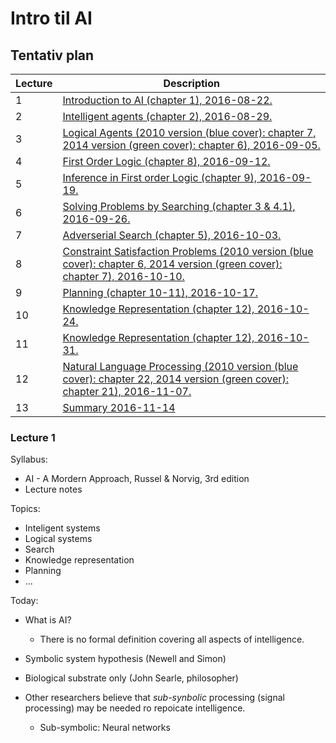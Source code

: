 # Intro til AI

## Tentativ plan
| Lecture | Description
| --- | ----
| 1 | [Introduction to AI (chapter 1), 2016-08-22.](#lecture-1)
| 2 | [Intelligent agents (chapter 2), 2016-08-29.](#lecture-2)
| 3 | [Logical Agents (2010 version (blue cover): chapter 7, 2014 version (green cover): chapter 6), 2016-09-05.](#lecture-3)
| 4 | [First Order Logic (chapter 8), 2016-09-12.](#lecture-4)
| 5 | [Inference in First order Logic (chapter 9), 2016-09-19.](#lecture-5)
| 6 | [Solving Problems by Searching (chapter 3 & 4.1), 2016-09-26.](#lecture-6)
| 7 | [Adverserial Search (chapter 5), 2016-10-03.](#lecture-7)
| 8 | [Constraint Satisfaction Problems (2010 version (blue cover): chapter 6, 2014 version (green cover): chapter 7), 2016-10-10.](#lecture-8)
| 9 | [Planning (chapter 10-11), 2016-10-17.](#lecture-9)
| 10 | [Knowledge Representation (chapter 12), 2016-10-24.](#lecture-10)
| 11 | [Knowledge Representation (chapter 12), 2016-10-31.](#lecture-11)
| 12 | [Natural Language Processing (2010 version (blue cover): chapter 22, 2014 version (green cover): chapter 21), 2016-11-07.](#lecture-12)
| 13 | [Summary 2016-11-14](#lecture-13)

### Lecture 1

Syllabus:
- AI - A Mordern Approach, Russel & Norvig, 3rd edition
- Lecture notes


Topics:
- Inteligent systems
- Logical systems
- Search
- Knowledge representation
- Planning
- ...

Today:
- What is AI?
  - There is no formal definition covering all aspects of intelligence.

- Symbolic system hypothesis (Newell and Simon)
- Biological substrate only (John Searle, philosopher)
- Other researchers believe that *sub-synbolic* processing (signal processing) may be needed ro repoicate intelligence.
  - Sub-symbolic: Neural networks
